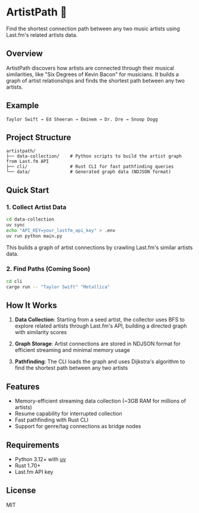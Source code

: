 # ArtistPath 🎵

Find the shortest connection path between any two music artists using Last.fm's related artists data.

## Overview

ArtistPath discovers how artists are connected through their musical similarities, like "Six Degrees of Kevin Bacon" for musicians. It builds a graph of artist relationships and finds the shortest path between any two artists.

## Example

```
Taylor Swift → Ed Sheeran → Eminem → Dr. Dre → Snoop Dogg
```

## Project Structure

```
artistpath/
├── data-collection/    # Python scripts to build the artist graph from Last.fm API
├── cli/                # Rust CLI for fast pathfinding queries
└── data/               # Generated graph data (NDJSON format)
```

## Quick Start

### 1. Collect Artist Data

```bash
cd data-collection
uv sync
echo "API_KEY=your_lastfm_api_key" > .env
uv run python main.py
```

This builds a graph of artist connections by crawling Last.fm's similar artists data.

### 2. Find Paths (Coming Soon)

```bash
cd cli
cargo run -- "Taylor Swift" "Metallica"
```

## How It Works

1. **Data Collection**: Starting from a seed artist, the collector uses BFS to explore related artists through Last.fm's API, building a directed graph with similarity scores

2. **Graph Storage**: Artist connections are stored in NDJSON format for efficient streaming and minimal memory usage

3. **Pathfinding**: The CLI loads the graph and uses Dijkstra's algorithm to find the shortest path between any two artists

## Features

- Memory-efficient streaming data collection (~3GB RAM for millions of artists)
- Resume capability for interrupted collection
- Fast pathfinding with Rust CLI
- Support for genre/tag connections as bridge nodes

## Requirements

- Python 3.12+ with [uv](https://github.com/astral-sh/uv)
- Rust 1.70+
- Last.fm API key

## License

MIT
